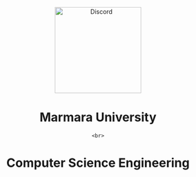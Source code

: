 <div align="center" >
    <a href="https://www.marmara.edu.tr" target="blank"><img align="center" alt="Discord" src="https://logos-download.com/wp-content/uploads/2021/01/Marmara_Universitesi_Logo.png" height="200"/></a>
    
  <br>
    
# **Marmara University**
    <br>
# **Computer Science Engineering**
</div>
